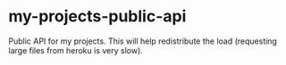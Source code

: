# my-projects-public-api
Public API for my projects. This will help redistribute the load (requesting large files from heroku is very slow).
